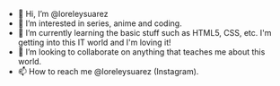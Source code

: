- 👋 Hi, I’m @loreleysuarez
- 👀 I’m interested in series, anime and coding.
- 🌱 I’m currently learning the basic stuff such as HTML5, CSS, etc. I'm getting into this IT world and I'm loving it!
- 💞️ I’m looking to collaborate on anything that teaches me about this world.
- 📫 How to reach me @loreleysuarez (Instagram).

<!---
loreleysuarez/loreleysuarez is a ✨ special ✨ repository because its `README.md` (this file) appears on your GitHub profile.
You can click the Preview link to take a look at your changes.
--->
